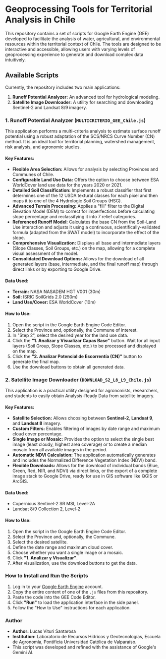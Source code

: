 # Geoprocessing Tools for Territorial Analysis in Chile

This repository contains a set of scripts for Google Earth Engine (GEE) developed to facilitate the analysis of water, agricultural, and environmental resources within the territorial context of Chile. The tools are designed to be interactive and accessible, allowing users with varying levels of geoprocessing experience to generate and download complex data intuitively.

## Available Scripts
Currently, the repository includes two main applications:
1.  **Runoff Potential Analyzer:** An advanced tool for hydrological modeling.
2.  **Satellite Image Downloader:** A utility for searching and downloading Sentinel-2 and Landsat 8/9 imagery.

### 1. Runoff Potential Analyzer (`MULTICRITERIO_GEE_Chile.js`)
This application performs a multi-criteria analysis to estimate surface runoff potential using a robust adaptation of the SCS/NRCS Curve Number (CN) method. It is an ideal tool for territorial planning, watershed management, risk analysis, and agronomic studies.

#### Key Features:
* **Flexible Area Selection:** Allows for analysis by selecting Provinces and Communes of Chile.
* **Configurable Land Use Data:** Offers the option to choose between ESA WorldCover land use data for the years 2020 or 2021.
* **Detailed Soil Classification:** Implements a robust classifier that first determines one of the 12 USDA textural classes for each pixel and then maps it to one of the 4 Hydrologic Soil Groups (HSG).
* **Advanced Terrain Processing:** Applies a "fill" filter to the Digital Elevation Model (DEM) to correct for imperfections before calculating slope percentage and reclassifying it into 7 relief categories.
* **Referenced Runoff Model:** Calculates the base CN from the Soil-Land Use interaction and adjusts it using a continuous, scientifically-validated formula (adapted from the SWAT model) to incorporate the effect of the slope.
* **Comprehensive Visualization:** Displays all base and intermediate layers (Slope Classes, Soil Groups, etc.) on the map, allowing for a complete visual assessment of the model.
* **Consolidated Download Options:** Allows for the download of all generated layers (base, intermediate, and the final runoff map) through direct links or by exporting to Google Drive.

#### Data Used:
* **Terrain:** NASA NASADEM HGT V001 (30m)
* **Soil:** ISRIC SoilGrids 2.0 (250m)
* **Land Use/Cover:** ESA WorldCover (10m)

#### How to Use:
1.  Open the script in the Google Earth Engine Code Editor.
2.  Select the Province and, optionally, the Commune of interest.
3.  In "Step 2", select the desired year for the land use data.
4.  Click the **"1. Analizar y Visualizar Capas Base"** button. Wait for all input layers (Soil Group, Slope Classes, etc.) to be processed and displayed on the map.
5.  Click the **"2. Analizar Potencial de Escorrentía (CN)"** button to generate the final map.
6.  Use the download buttons to obtain all generated data.

### 2. Satellite Image Downloader (`DOWNLOAD_S2_L8_L9_Chile.js`)

This application is a practical utility designed for agronomists, researchers, and students to easily obtain Analysis-Ready Data from satellite imagery.

#### Key Features:
* **Satellite Selection:** Allows choosing between **Sentinel-2**, **Landsat 9**, and **Landsat 8** imagery.
* **Custom Filters:** Enables filtering of images by date range and maximum cloud cover percentage.
* **Single Image or Mosaic:** Provides the option to select the single best image (least cloudy, highest area coverage) or to create a median mosaic from all available images in the period.
* **Automatic NDVI Calculation:** The application automatically generates and includes the Normalized Difference Vegetation Index (NDVI) band.
* **Flexible Downloads:** Allows for the download of individual bands (Blue, Green, Red, NIR, and NDVI) via direct links, or the export of a complete image stack to Google Drive, ready for use in GIS software like QGIS or ArcGIS.

#### Data Used:
* Copernicus Sentinel-2 SR MSI, Level-2A
* Landsat 8/9 Collection 2, Level-2

#### How to Use:
1.  Open the script in the Google Earth Engine Code Editor.
2.  Select the Province and, optionally, the Commune.
3.  Select the desired satellite.
4.  Define the date range and maximum cloud cover.
5.  Choose whether you want a single image or a mosaic.
6.  Click **"1. Analizar y Visualizar"**.
7.  After visualization, use the download buttons to get the data.

### How to Install and Run the Scripts
1.  Log in to your [Google Earth Engine](https://code.earthengine.google.com/) account.
2.  Copy the entire content of one of the `.js` files from this repository.
3.  Paste the code into the GEE Code Editor.
4.  Click **"Run"** to load the application interface in the side panel.
5.  Follow the "How to Use" instructions for each application.

### Author
* **Author:** Lucas Vituri Santarosa
* **Institution:** Laboratorio de Recursos Hídricos y Geotecnologías, Escuela de Agronomía, Pontificia Universidad Católica de Valparaíso.
* This script was developed and refined with the assistance of Google's Gemini AI.
